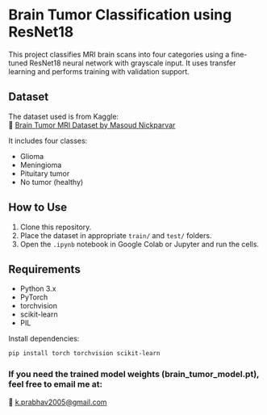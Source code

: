 # Brain Tumor Classification using ResNet18

This project classifies MRI brain scans into four categories using a fine-tuned ResNet18 neural network with grayscale input. It uses transfer learning and performs training with validation support.

## Dataset

The dataset used is from Kaggle:  
🔗 [Brain Tumor MRI Dataset by Masoud Nickparvar](https://www.kaggle.com/datasets/masoudnickparvar/brain-tumor-mri-dataset)

It includes four classes:
- Glioma
- Meningioma
- Pituitary tumor
- No tumor (healthy)

## How to Use

1. Clone this repository.
2. Place the dataset in appropriate `train/` and `test/` folders.
3. Open the `.ipynb` notebook in Google Colab or Jupyter and run the cells.

## Requirements

- Python 3.x
- PyTorch
- torchvision
- scikit-learn
- PIL

Install dependencies:

```bash
pip install torch torchvision scikit-learn
```

### If you need the trained model weights (brain_tumor_model.pt), feel free to email me at:
📧 k.prabhav2005@gmail.com
